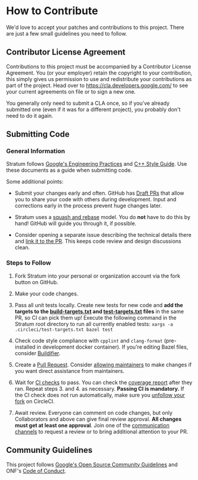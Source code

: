 <!--
Copyright 2019-present Open Networking Foundation

SPDX-License-Identifier: Apache-2.0
-->
# How to Contribute

We'd love to accept your patches and contributions to this project. There are
just a few small guidelines you need to follow.

## Contributor License Agreement

Contributions to this project must be accompanied by a Contributor License
Agreement. You (or your employer) retain the copyright to your contribution,
this simply gives us permission to use and redistribute your contributions as
part of the project. Head over to <https://cla.developers.google.com/> to see
your current agreements on file or to sign a new one.

You generally only need to submit a CLA once, so if you've already submitted one
(even if it was for a different project), you probably don't need to do it
again.

## Submitting Code

### General Information

Stratum follows [Google's Engineering Practices](https://google.github.io/eng-practices/review/developer/) and [C++ Style Guide](https://google.github.io/styleguide/cppguide.html). Use these documents as a guide when submitting code.

Some additional points:

 - Submit your changes early and often. GitHub has [Draft PRs](https://github.blog/2019-02-14-introducing-draft-pull-requests/) that allow you to share your code with others during development. Input and corrections early in the process prevent huge changes later.

 - Stratum uses a [squash and rebase](https://help.github.com/en/github/collaborating-with-issues-and-pull-requests/about-pull-request-merges#squash-and-merge-your-pull-request-commits) model. You do **not** have to do this by hand! GitHub will guide you through it, if possible.

 - Consider opening a separate issue describing the technical details there and [link it to the PR](https://help.github.com/en/github/managing-your-work-on-github/closing-issues-using-keywords). This keeps code review and design discussions clean.

### Steps to Follow

1. Fork Stratum into your personal or organization account via the fork button on GitHub.

2. Make your code changes.

3. Pass all unit tests locally. Create new tests for new code and **add the targets to the [build-targets.txt](.circleci/build-targets.txt) and [test-targets.txt](.circleci/test-targets.txt) files** in the same PR, so CI can pick them up! Execute the following command in the Stratum root directory to run all currently enabled tests: `xargs -a .circleci/test-targets.txt bazel test`

4. Check code style compliance with `cpplint` and `clang-format` (pre-installed in development docker container). If you're editing Bazel files, consider [Buildifier](https://github.com/bazelbuild/buildtools/tree/master/buildifier).

5. Create a [Pull Request](https://github.com/stratum/stratum/compare). Consider [allowing maintainers](https://help.github.com/en/github/collaborating-with-issues-and-pull-requests/allowing-changes-to-a-pull-request-branch-created-from-a-fork) to make changes if you want direct assistance from maintainers.

6. Wait for [CI checks](https://circleci.com/gh/stratum/stratum) to pass. You can check the [coverage report](https://codecov.io/gh/stratum/stratum) after they ran. Repeat steps 3. and 4. as necessary. **Passing CI is mandatory.** If the CI check does not run automatically, make sure you [unfollow your fork](https://support.circleci.com/hc/en-us/articles/360008097173) on CircleCI.

7. Await review. Everyone can comment on code changes, but only Collaborators and above can give final review approval. **All changes must get at least one approval**. Join one of the [communication channels](https://wiki.opennetworking.org/display/COM/Stratum+Wiki+Home+Page) to request a review or to bring additional attention to your PR.

## Community Guidelines

This project follows [Google's Open Source Community
Guidelines](https://opensource.google.com/conduct/) and ONF's [Code of Conduct](https://github.com/stratum/stratum/blob/master/CODE_OF_CONDUCT.md).

